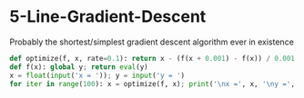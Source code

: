 # 5-Line-Gradient-Descent
Probably the shortest/simplest gradient descent algorithm ever in existence

```py
def optimize(f, x, rate=0.1): return x - (f(x + 0.001) - f(x)) / 0.001 * rate
def f(x): global y; return eval(y)
x = float(input('x = ')); y = input('y = ')
for iter in range(100): x = optimize(f, x); print('\nx =', x, '\ny =', f(x))
  ```
